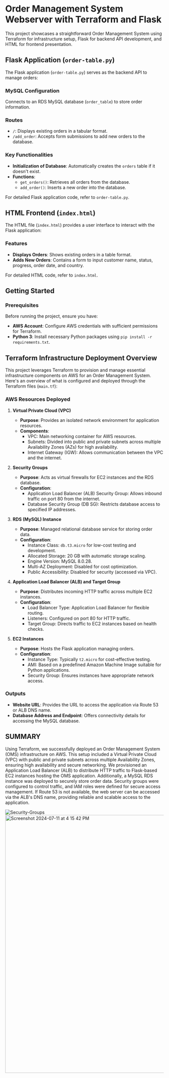 # Order Management System Webserver with Terraform and Flask

This project showcases a straightforward Order Management System using Terraform for infrastructure setup, Flask for backend API development, and HTML for frontend presentation.

## Flask Application (`order-table.py`)
The Flask application (`order-table.py`) serves as the backend API to manage orders:

### MySQL Configuration

Connects to an RDS MySQL database (`order_table`) to store order information.

### Routes
- `/`: Displays existing orders in a tabular format.
- `/add_order`: Accepts form submissions to add new orders to the database.

### Key Functionalities
- **Initialization of Database**: Automatically creates the `orders` table if it doesn't exist.
- **Functions**:
  - `get_orders()`: Retrieves all orders from the database.
  - `add_order()`: Inserts a new order into the database.

For detailed Flask application code, refer to `order-table.py`.

## HTML Frontend (`index.html`)

The HTML file (`index.html`) provides a user interface to interact with the Flask application:

### Features

- **Displays Orders**: Shows existing orders in a table format.
- **Adds New Orders**: Contains a form to input customer name, status, progress, order date, and country.

For detailed HTML code, refer to `index.html`.

## Getting Started

### Prerequisites

Before running the project, ensure you have:
- **AWS Account**: Configure AWS credentials with sufficient permissions for Terraform.
- **Python 3**: Install necessary Python packages using `pip install -r requirements.txt`.

## Terraform Infrastructure Deployment Overview

This project leverages Terraform to provision and manage essential infrastructure components on AWS for an Order Management System. Here's an overview of what is configured and deployed through the Terraform files (`main.tf`):

### AWS Resources Deployed

1. **Virtual Private Cloud (VPC)**
   - **Purpose**: Provides an isolated network environment for application resources.
   - **Components**:
     - VPC: Main networking container for AWS resources.
     - Subnets: Divided into public and private subnets across multiple Availability Zones (AZs) for high availability.
     - Internet Gateway (IGW): Allows communication between the VPC and the internet.

2. **Security Groups**
   - **Purpose**: Acts as virtual firewalls for EC2 instances and the RDS database.
   - **Configuration**:
     - Application Load Balancer (ALB) Security Group: Allows inbound traffic on port 80 from the internet.
     - Database Security Group (DB SG): Restricts database access to specified IP addresses.

3. **RDS (MySQL) Instance**
   - **Purpose**: Managed relational database service for storing order data.
   - **Configuration**:
     - Instance Class: `db.t3.micro` for low-cost testing and development.
     - Allocated Storage: 20 GB with automatic storage scaling.
     - Engine Version: MySQL 8.0.28.
     - Multi-AZ Deployment: Disabled for cost optimization.
     - Public Accessibility: Disabled for security (accessed via VPC).

4. **Application Load Balancer (ALB) and Target Group**
   - **Purpose**: Distributes incoming HTTP traffic across multiple EC2 instances.
   - **Configuration**:
     - Load Balancer Type: Application Load Balancer for flexible routing.
     - Listeners: Configured on port 80 for HTTP traffic.
     - Target Group: Directs traffic to EC2 instances based on health checks.

5. **EC2 Instances**
   - **Purpose**: Hosts the Flask application managing orders.
   - **Configuration**:
     - Instance Type: Typically `t2.micro` for cost-effective testing.
     - AMI: Based on a predefined Amazon Machine Image suitable for Python applications.
     - Security Group: Ensures instances have appropriate network access.

### Outputs

- **Website URL**: Provides the URL to access the application via Route 53 or ALB DNS name.
- **Database Address and Endpoint**: Offers connectivity details for accessing the MySQL database.

## SUMMARY

Using Terraform, we successfully deployed an Order Management System (OMS) infrastructure on AWS. This setup included a Virtual Private Cloud (VPC) with public and private subnets across multiple Availability Zones, ensuring high availability and secure networking. We provisioned an Application Load Balancer (ALB) to distribute HTTP traffic to Flask-based EC2 instances hosting the OMS application. Additionally, a MySQL RDS instance was deployed to securely store order data. Security groups were configured to control traffic, and IAM roles were defined for secure access management. If Route 53 is not available, the web server can be accessed via the ALB's DNS name, providing reliable and scalable access to the application.

![Security-Groups](https://github.com/user-attachments/assets/5afa4632-9347-4be0-9d4b-1dbcc82b1669)
<img width="818" alt="Screenshot 2024-07-11 at 4 15 42 PM" src="https://github.com/user-attachments/assets/d8547d0e-5891-4b18-a1d3-ecb77b28eb92">


